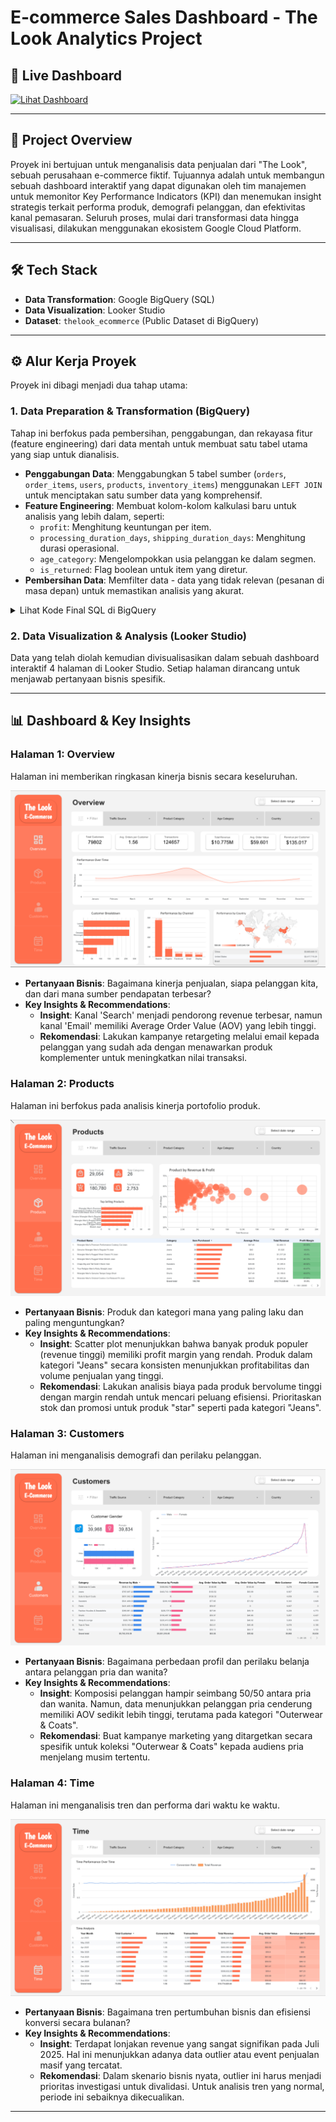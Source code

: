 # E-commerce Sales Dashboard - The Look Analytics Project

## 🚀 Live Dashboard

[![Lihat Dashboard](https://img.shields.io/badge/Looker%20Studio-Live%20Dashboard-blue?style=for-the-badge&logo=looker-studio)](https://lookerstudio.google.com/reporting/a212e3ac-7752-4385-8ae0-2ff248262636/page/p_iqqp9qe2td)

---

## 📖 Project Overview

Proyek ini bertujuan untuk menganalisis data penjualan dari "The Look", sebuah perusahaan e-commerce fiktif. Tujuannya adalah untuk membangun sebuah dashboard interaktif yang dapat digunakan oleh tim manajemen untuk memonitor Key Performance Indicators (KPI) dan menemukan insight strategis terkait performa produk, demografi pelanggan, dan efektivitas kanal pemasaran. Seluruh proses, mulai dari transformasi data hingga visualisasi, dilakukan menggunakan ekosistem Google Cloud Platform.

---

## 🛠️ Tech Stack

* **Data Transformation**: Google BigQuery (SQL)
* **Data Visualization**: Looker Studio
* **Dataset**: `thelook_ecommerce` (Public Dataset di BigQuery)

---

## ⚙️ Alur Kerja Proyek

Proyek ini dibagi menjadi dua tahap utama:

### 1. Data Preparation & Transformation (BigQuery)

Tahap ini berfokus pada pembersihan, penggabungan, dan rekayasa fitur (feature engineering) dari data mentah untuk membuat satu tabel utama yang siap untuk dianalisis.

* **Penggabungan Data**: Menggabungkan 5 tabel sumber (`orders`, `order_items`, `users`, `products`, `inventory_items`) menggunakan `LEFT JOIN` untuk menciptakan satu sumber data yang komprehensif.
* **Feature Engineering**: Membuat kolom-kolom kalkulasi baru untuk analisis yang lebih dalam, seperti:
    * `profit`: Menghitung keuntungan per item.
    * `processing_duration_days`, `shipping_duration_days`: Menghitung durasi operasional.
    * `age_category`: Mengelompokkan usia pelanggan ke dalam segmen.
    * `is_returned`: Flag boolean untuk item yang diretur.
* **Pembersihan Data**: Memfilter data - data yang tidak relevan (pesanan di masa depan) untuk memastikan analisis yang akurat.

<details>
<summary>Lihat Kode Final SQL di BigQuery</summary>

```sql
-- SALIN DAN TEMPEL KODE FINAL BIGQUERY ANDA DI SINI
CREATE OR REPLACE VIEW `nama_project.nama_dataset.ecommerce_analytics_view` AS
WITH
  ecommerce_main_data AS (
    -- ... Seluruh query Anda yang sudah diperbaiki ada di sini ...
  )
SELECT * FROM ecommerce_main_data;
```

</details>

### 2. Data Visualization & Analysis (Looker Studio)

Data yang telah diolah kemudian divisualisasikan dalam sebuah dashboard interaktif 4 halaman di Looker Studio. Setiap halaman dirancang untuk menjawab pertanyaan bisnis spesifik.

---

## 📊 Dashboard & Key Insights

### Halaman 1: Overview
Halaman ini memberikan ringkasan kinerja bisnis secara keseluruhan.

![Overview](Overview.png)

* **Pertanyaan Bisnis**: Bagaimana kinerja penjualan, siapa pelanggan kita, dan dari mana sumber pendapatan terbesar?
* **Key Insights & Recommendations**:
    * **Insight**: Kanal 'Search' menjadi pendorong revenue terbesar, namun kanal 'Email' memiliki Average Order Value (AOV) yang lebih tinggi.
    * **Rekomendasi**: Lakukan kampanye retargeting melalui email kepada pelanggan yang sudah ada dengan menawarkan produk komplementer untuk meningkatkan nilai transaksi.

### Halaman 2: Products
Halaman ini berfokus pada analisis kinerja portofolio produk.

![Products](Products.png)

* **Pertanyaan Bisnis**: Produk dan kategori mana yang paling laku dan paling menguntungkan?
* **Key Insights & Recommendations**:
    * **Insight**: Scatter plot menunjukkan bahwa banyak produk populer (revenue tinggi) memiliki profit margin yang rendah. Produk dalam kategori "Jeans" secara konsisten menunjukkan profitabilitas dan volume penjualan yang tinggi.
    * **Rekomendasi**: Lakukan analisis biaya pada produk bervolume tinggi dengan margin rendah untuk mencari peluang efisiensi. Prioritaskan stok dan promosi untuk produk "star" seperti pada kategori "Jeans".

### Halaman 3: Customers
Halaman ini menganalisis demografi dan perilaku pelanggan.

![Customers](Customers.png)

* **Pertanyaan Bisnis**: Bagaimana perbedaan profil dan perilaku belanja antara pelanggan pria dan wanita?
* **Key Insights & Recommendations**:
    * **Insight**: Komposisi pelanggan hampir seimbang 50/50 antara pria dan wanita. Namun, data menunjukkan pelanggan pria cenderung memiliki AOV sedikit lebih tinggi, terutama pada kategori "Outerwear & Coats".
    * **Rekomendasi**: Buat kampanye marketing yang ditargetkan secara spesifik untuk koleksi "Outerwear & Coats" kepada audiens pria menjelang musim tertentu.

### Halaman 4: Time
Halaman ini menganalisis tren dan performa dari waktu ke waktu.

![Time](Time.png)

* **Pertanyaan Bisnis**: Bagaimana tren pertumbuhan bisnis dan efisiensi konversi secara bulanan?
* **Key Insights & Recommendations**:
    * **Insight**: Terdapat lonjakan revenue yang sangat signifikan pada Juli 2025. Hal ini menunjukkan adanya data outlier atau event penjualan masif yang tercatat.
    * **Rekomendasi**: Dalam skenario bisnis nyata, outlier ini harus menjadi prioritas investigasi untuk divalidasi. Untuk analisis tren yang normal, periode ini sebaiknya dikecualikan.

---
